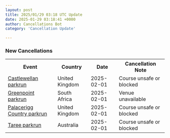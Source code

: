 ```yaml
---
layout: post
title: 2025/01/29 03:18 UTC Update
date: 2025-01-29 03:18:41 +0000
author: Cancellations Bot
category: 'Cancellation Update'

---
```


<h3>New Cancellations</h3>
<div class='hscrollable'>
<table style='width: 100%'>
    <tr>
        <th>Event</th>
        <th>Country</th>
        <th>Date</th>
        <th>Cancellation Note</th>
    </tr>
    <tr>
        <td><a href="https://www.parkrun.org.uk/castlewellan">Castlewellan parkrun</a></td>
        <td>United Kingdom</td>
        <td>2025-02-01</td>
        <td>Course unsafe or blocked</td>
    </tr>
    <tr>
        <td><a href="https://www.parkrun.co.za/greenpoint">Greenpoint parkrun</a></td>
        <td>South Africa</td>
        <td>2025-02-01</td>
        <td>Venue unavailable</td>
    </tr>
    <tr>
        <td><a href="https://www.parkrun.org.uk/palaceriggcountry">Palacerigg Country parkrun</a></td>
        <td>United Kingdom</td>
        <td>2025-02-01</td>
        <td>Course unsafe or blocked</td>
    </tr>
    <tr>
        <td><a href="https://www.parkrun.com.au/taree">Taree parkrun</a></td>
        <td>Australia</td>
        <td>2025-02-01</td>
        <td>Course unsafe or blocked</td>
    </tr>
</table>
</div>
